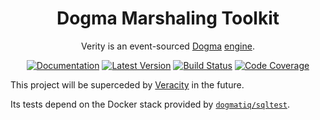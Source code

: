 <div align="center">

# Dogma Marshaling Toolkit

Verity is an event-sourced [Dogma](https://github.com/dogmatiq/dogma)
[engine](https://github.com/dogmatiq/dogma#engine).

[![Documentation](https://img.shields.io/badge/go.dev-documentation-007d9c?&style=for-the-badge)](https://pkg.go.dev/github.com/dogmatiq/verity)
[![Latest Version](https://img.shields.io/github/tag/dogmatiq/verity.svg?&style=for-the-badge&label=semver)](https://github.com/dogmatiq/verity/releases)
[![Build Status](https://img.shields.io/github/actions/workflow/status/dogmatiq/verity/ci.yml?style=for-the-badge&branch=main)](https://github.com/dogmatiq/verity/actions/workflows/ci.yml)
[![Code Coverage](https://img.shields.io/codecov/c/github/dogmatiq/verity/main.svg?style=for-the-badge)](https://codecov.io/github/dogmatiq/verity)

</div>

This project will be superceded by [Veracity](github.com/dogmatiq/veracity) in
the future.

Its tests depend on the Docker stack provided by
[`dogmatiq/sqltest`](https://github.com/dogmatiq/sqltest#readme).
